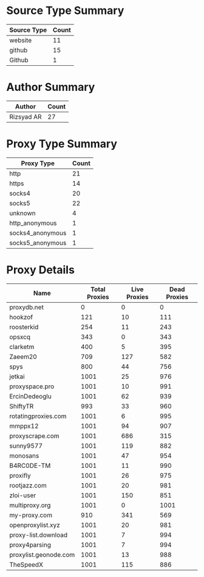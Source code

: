 # Source Type Summary

| Source Type | Count |
|-------------|-------|
| website | 11 |
| github | 15 |
| Github | 1 |


# Author Summary

| Author | Count |
|--------|-------|
| Rizsyad AR | 27 |


# Proxy Type Summary

| Proxy Type | Count |
|------------|-------|
| http | 21 |
| https | 14 |
| socks4 | 20 |
| socks5 | 22 |
| unknown | 4 |
| http_anonymous | 1 |
| socks4_anonymous | 1 |
| socks5_anonymous | 1 |


# Proxy Details

| Name | Total Proxies | Live Proxies | Dead Proxies |
|------|---------------|--------------|---------------|
| proxydb.net | 0 | 0 | 0 |
| hookzof | 121 | 10 | 111 |
| roosterkid | 254 | 11 | 243 |
| opsxcq | 343 | 0 | 343 |
| clarketm | 400 | 5 | 395 |
| Zaeem20 | 709 | 127 | 582 |
| spys | 800 | 44 | 756 |
| jetkai | 1001 | 25 | 976 |
| proxyspace.pro | 1001 | 10 | 991 |
| ErcinDedeoglu | 1001 | 62 | 939 |
| ShiftyTR | 993 | 33 | 960 |
| rotatingproxies.com | 1001 | 6 | 995 |
| mmppx12 | 1001 | 94 | 907 |
| proxyscrape.com | 1001 | 686 | 315 |
| sunny9577 | 1001 | 119 | 882 |
| monosans | 1001 | 47 | 954 |
| B4RC0DE-TM | 1001 | 11 | 990 |
| proxifly | 1001 | 26 | 975 |
| rootjazz.com | 1001 | 20 | 981 |
| zloi-user | 1001 | 150 | 851 |
| multiproxy.org | 1001 | 0 | 1001 |
| my-proxy.com | 910 | 341 | 569 |
| openproxylist.xyz | 1001 | 20 | 981 |
| proxy-list.download | 1001 | 7 | 994 |
| proxy4parsing | 1001 | 7 | 994 |
| proxylist.geonode.com | 1001 | 13 | 988 |
| TheSpeedX | 1001 | 115 | 886 |
